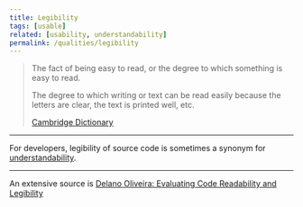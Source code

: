 ```yaml
---
title: Legibility
tags: [usable]
related: [usability, understandability]
permalink: /qualities/legibility
---
```


>The fact of being easy to read, or the degree to which something is easy to read.
>
>The degree to which writing or text can be read easily because the letters are clear, the text is printed well, etc. 
>
>[Cambridge Dictionary](https://dictionary.cambridge.org/dictionary/english/legibility)

<hr>

For developers, legibility of source code is sometimes a synonym for [understandability](/qualities/understandability).

<hr>

An extensive source is [Delano Oliveira: Evaluating Code Readability and Legibility](https://arxiv.org/pdf/2110.00785.pdf)

